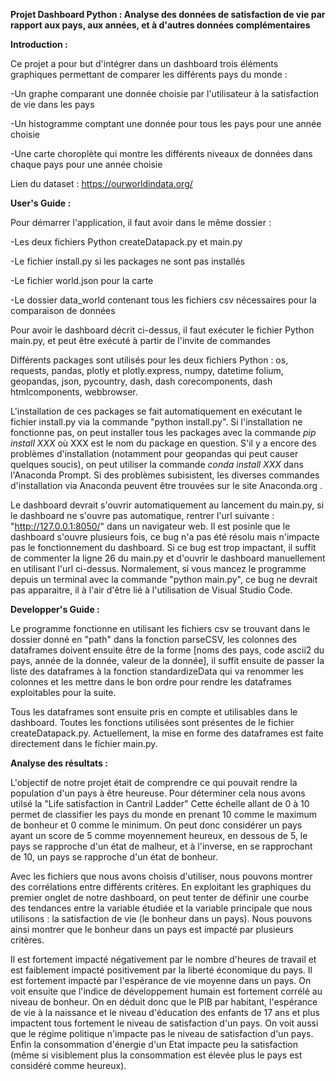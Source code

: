 **Projet Dashboard Python : Analyse des données de satisfaction de vie par rapport aux pays, aux années, et à d'autres données complémentaires**



**Introduction :**


Ce projet a pour but d'intégrer dans un dashboard trois éléments graphiques permettant de comparer les différents pays du monde :

-Un graphe comparant une donnée choisie par l'utilisateur à la satisfaction de vie dans les pays

-Un histogramme comptant une donnée pour tous les pays pour une année choisie

-Une carte choroplète qui montre les différents niveaux de données dans chaque pays pour une année choisie


Lien du dataset : https://ourworldindata.org/


**User's Guide :**


Pour démarrer l'application, il faut avoir dans le même dossier :

-Les deux fichiers Python createDatapack.py et main.py

-Le fichier install.py si les packages ne sont pas installés

-Le fichier world.json pour la carte

-Le dossier data_world contenant tous les fichiers csv nécessaires pour la comparaison de données

Pour avoir le dashboard décrit ci-dessus, il faut exécuter le fichier Python main.py, et peut être exécuté à partir de l'invite de commandes

Différents packages sont utilisés pour les deux fichiers Python : os, requests, pandas, plotly et plotly.express, numpy, datetime folium, 
geopandas, json, pycountry, dash, dash corecomponents, dash htmlcomponents, webbrowser.

L'installation de ces packages se fait automatiquement en exécutant le fichier install.py via la commande "python install.py". Si l'installation ne fonctionne pas, 
on peut installer tous les packages avec la commande *pip install XXX* où XXX est le nom du package en question. S'il y a encore des
problèmes d'installation (notamment pour geopandas qui peut causer quelques soucis), on peut utiliser la commande *conda install XXX* dans l'Anaconda Prompt.
Si des problèmes subisistent, les diverses commandes d'installation via Anaconda peuvent être trouvées sur le site Anaconda.org .

Le dashboard devrait s'ouvrir automatiquement au lancement du main.py, si le dashboard ne s'ouvre pas automatique, rentrer l'url suivante : "http://127.0.0.1:8050/" dans un navigateur web.
Il est posinle que le dashboard s'ouvre plusieurs fois, ce bug n'a pas été résolu mais n'impacte pas le fonctionnement du dashboard. Si ce bug est trop impactant, il suffit de commenter la ligne 26 du main.py et d'ouvrir le dashboard manuellement en utilisant l'url ci-dessus. Normalement, si vous mancez le programme depuis un terminal avec la commande "python main.py", ce bug ne devrait pas apparaitre, il à l'air d'être lié à l'utilisation de Visual Studio Code.


**Developper's Guide :**


Le programme fonctionne en utilisant les fichiers csv se trouvant dans le dossier donné en "path" dans la fonction parseCSV, les colonnes des dataframes doivent ensuite être
de la forme [noms des pays, code ascii2 du pays, année de la donnée, valeur de la donnée], il suffit ensuite de passer la liste des dataframes à la fonction standardizeData qui
va renommer les colonnes et les mettre dans le bon ordre pour rendre les dataframes exploitables pour la suite. 

Tous les dataframes sont ensuite pris en compte et utilisables dans le dashboard. Toutes les fonctions utilisées sont présentes de le fichier createDatapack.py. 
Actuellement, la mise en forme des dataframes est faite directement dans le fichier main.py.



**Analyse des résultats :**


L'objectif de notre projet était de comprendre ce qui pouvait rendre la population d'un pays à être heureuse. Pour déterminer cela nous avons utilsé la "Life satisfaction in Cantril Ladder"
Cette échelle allant de 0 à 10 permet de classifier les pays du monde en prenant 10 comme le maximum de bonheur et 0 comme le minimum. On peut donc considérer un pays ayant un score de 5
comme moyennement heureux, en dessous de 5, le pays se rapproche d'un état de malheur, et à l'inverse, en se rapprochant de 10, un pays se rapproche d'un état de bonheur.

Avec les fichiers que nous avons choisis d'utiliser, nous pouvons montrer des corrélations entre différents critères. En exploitant les graphiques du premier onglet de notre
dashboard, on peut tenter de définir une courbe des tendances entre la variable étudiée et la variable principale que nous utilisons : la satisfaction de vie (le bonheur dans un pays).
Nous pouvons ainsi montrer que le bonheur dans un pays est impacté par plusieurs critères.

Il est fortement impacté négativement par le nombre d'heures de travail et est faiblement impacté positivement par la liberté économique du pays. 
Il est fortement impacté par l'espérance de vie moyenne dans un pays. On voit ensuite que l'indice de développement humain est fortement corrélé au niveau de bonheur. 
On en déduit donc que le PIB par habitant, l'espérance de vie à la naissance et le niveau d'éducation des enfants de 17 ans et plus impactent tous fortement le niveau
de satisfaction d'un pays. On voit aussi que le régime politique n'impacte pas le niveau de satisfaction d'un pays. Enfin la consommation d'énergie d'un Etat impacte peu la satisfaction
(même si visiblement plus la consommation est élevée plus le pays est considéré comme heureux).


